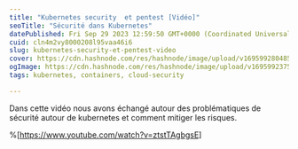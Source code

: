 ```yaml
---
title: "Kubernetes security  et pentest [Vidéo]"
seoTitle: "Sécurité dans Kubernetes"
datePublished: Fri Sep 29 2023 12:59:50 GMT+0000 (Coordinated Universal Time)
cuid: cln4m2vy8000208l95vaa46i6
slug: kubernetes-security-et-pentest-video
cover: https://cdn.hashnode.com/res/hashnode/image/upload/v1695992804857/93dcc72f-5e43-4cce-a720-8a79992a9ca5.png
ogImage: https://cdn.hashnode.com/res/hashnode/image/upload/v1695992375576/e172cc31-e07f-4006-bfe5-a651de5b5590.png
tags: kubernetes, containers, cloud-security

---
```


Dans cette vidéo nous avons échangé autour des problématiques de sécurité autour de kubernetes et comment mitiger les risques.

%[https://www.youtube.com/watch?v=ztstTAgbgsE]